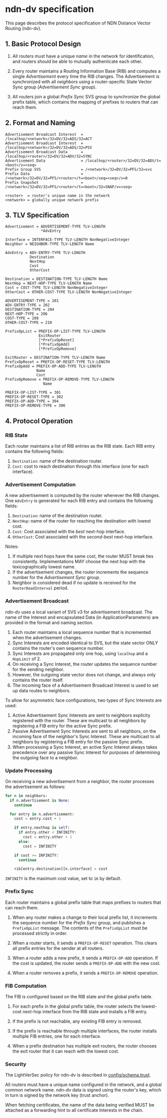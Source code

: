 # ndn-dv specification

This page describes the protocol specification of NDN Distance Vector Routing (ndn-dv).

## 1. Basic Protocol Design

1. All routers must have a unique *name* in the network for identification,
   and routers should be able to mutually authenticate each other.

1. Every router maintains a Routing Information Base (RIB) and
   computes a single *Advertisement* every time the RIB changes.
   The Advertisement is synchronized with all *neighbors* using a
   router-specific State Vector Sync group (*Advertisement Sync* group).

1. All routers join a global *Prefix Sync* SVS group to synchronize the
   global prefix table, which contains the mapping of prefixes to
   routers that can reach them.

## 2. Format and Naming

```
Advertisement Broadcast Interest  = /localhop/<network>/32=DV/32=ADS/32=ACT
Advertisement Broadcast Interest  = /localhop/<network>/32=DV/32=ADS/32=PSV
Advertisement Broadcast Data      = /localhop/<router>/32=DV/32=ADV/32=SYNC
Advertisement Data                = /localhop/<router>/32=DV/32=ADV/t=<boot>/v=<seq>
Prefix Group SVS                  = /<network>/32=DV/32=PFS/32=svs
Prefix Data                       = /<network>/32=DV/32=PFS/<router>/t=<boot>/seq=<seq>/v=0
Prefix Snapshot                   = /<network>/32=DV/32=PFS/<router>/t=<boot>/32=SNAP/v=<seq>

<router>  = router's unique name in the network
<network> = globally unique network prefix
```

## 3. TLV Specification

```abnf
Advertisement = ADVERTISEMENT-TYPE TLV-LENGTH
                *AdvEntry

Interface = INTERFACE-TYPE TLV-LENGTH NonNegativeInteger
Neighbor = NEIGHBOR-TYPE TLV-LENGTH Name

AdvEntry = ADV-ENTRY-TYPE TLV-LENGTH
           Destination
           NextHop
           Cost
           OtherCost

Destination = DESTINATION-TYPE TLV-LENGTH Name
NextHop = NEXT-HOP-TYPE TLV-LENGTH Name
Cost = COST-TYPE TLV-LENGTH NonNegativeInteger
OtherCost = OTHER-COST-TYPE TLV-LENGTH NonNegativeInteger

ADVERTISEMENT-TYPE = 201
ADV-ENTRY-TYPE = 202
DESTINATION-TYPE = 204
NEXT-HOP-TYPE = 206
COST-TYPE = 208
OTHER-COST-TYPE = 210
```

```abnf
PrefixOpList = PREFIX-OP-LIST-TYPE TLV-LENGTH
               ExitRouter
               [*PrefixOpReset]
               [*PrefixOpAdd]
               [*PrefixOpRemove]

ExitRouter = DESTINATION-TYPE TLV-LENGTH Name
PrefixOpReset = PREFIX-OP-RESET-TYPE TLV-LENGTH
PrefixOpAdd = PREFIX-OP-ADD-TYPE TLV-LENGTH
              Name
              Cost
PrefixOpRemove = PREFIX-OP-REMOVE-TYPE TLV-LENGTH
                 Name

PREFIX-OP-LIST-TYPE = 301
PREFIX-OP-RESET-TYPE = 302
PREFIX-OP-ADD-TYPE = 304
PREFIX-OP-REMOVE-TYPE = 306
```

## 4. Protocol Operation

### RIB State

Each router maintains a list of RIB entries as the RIB state. Each RIB entry
contains the following fields:

1. `Destination`: name of the destination router.
1. `Cost`: cost to reach destination through this interface (one for each interface).

### Advertisement Computation

A new advertisement is computed by the router whenever the RIB changes.
One `AdvEntry` is generated for each RIB entry and contains the following fields:

1. `Destination`: name of the destination router.
1. `NextHop`: name of the router for reaching the destination with lowest cost.
1. `Cost`: Cost associated with the *best* next-hop interface.
1. `OtherCost`: Cost associated with the *second-best* next-hop interface.

Notes:

1. If multiple next hops have the same cost, the router MUST break ties consistently. Implementations MAY choose the next hop with the lexicographically lowest name.
1. If the advertisement changes, the router increments the sequence number for the *Advertisement Sync* group.
1. Neighbor is considered dead if no update is received for the `RouterDeadInterval` period.

### Advertisement Broadcast

ndn-dv uses a local variant of SVS v3 for advertisement broadcast. The name of the Interest and encapsulated Data (in ApplicationParameters) are provided in the format and naming section.

1. Each router maintains a local sequence number that is incremented when the advertisement changes.
1. Sync Interests are encoded identical to SVS, but the state vector ONLY contains the router's own sequence number.
1. Sync Interests are propagated only one hop, using `localhop` and a `HopLimit` of 2.
1. On receiving a Sync Interest, the router updates the sequence number for the sending neighbor.
1. However, the outgoing state vector does not change, and always only contains the router itself.
1. The incoming face of a Advertisement Broadcast Interest is used to set up data routes to neighbors.

To allow for asymmetric face configurations, two types of Sync Interests are used:

1. Active Advertisement Sync Interests are sent to neighbors explicity registered with the router. These are multicast to all neighbors by registering a FIB entry for the active Sync prefix.
2. Passive Advertisement Sync Interests are sent to all neighbors, on the incoming face of the neighbor's Sync Interest. These are multicast to all neighbors by registering a FIB entry for the passive Sync prefix.
3. When processing a Sync Interest, an active Sync Interest always takes precedence over any passive Sync Interest for purposes of determining the outgoing face to a neighbor.

### Update Processing

On receiving a new advertisement from a neighbor, the router processes the advertisement as follows:

```python
for n in neighbors:
  if n.advertisement is None:
    continue

  for entry in n.advertisement:
    cost = entry.cost + 1

    if entry.nexthop is self:
      if entry.other < INFINITY:
        cost = entry.other + 1
      else:
        cost = INFINITY

    if cost >= INFINITY:
      continue

    rib[entry.destination][n.interface] = cost
```

`INFINITY` is the maximum cost value, set to `16` by default.

### Prefix Sync

Each router maintains a global prefix table that maps prefixes to routers that can reach them.

1. When any router makes a change to their local prefix list, it increments the
   sequence number for the *Prefix Sync* group, and publishes a `PrefixOpList`
   message. The contents of the `PrefixOpList` must be processed strictly in order.

1. When a router starts, it sends a `PREFIX-OP-RESET` operation.
   This clears all prefix entries for the sender at all routers.

1. When a router adds a new prefix, it sends a `PREFIX-OP-ADD` operation.
   If the cost is updated, the router sends a `PREFIX-OP-ADD` with the new cost.

1. When a router removes a prefix, it sends a `PREFIX-OP-REMOVE` operation.

### FIB Computation

The FIB is configured based on the RIB state and the global prefix table.

1. For each prefix in the global prefix table, the router selects the lowest-cost
   next-hop interface from the RIB state and installs a FIB entry.

1. If the prefix is not reachable, any existing FIB entry is removed.

1. If the prefix is reachable through multiple interfaces, the router installs
   multiple FIB entries, one for each interface.

1. When a prefix destination has multiple exit routers, the router chooses the exit
   router that it can reach with the lowest cost.

### Security

The LightVerSec policy for ndn-dv is described in [config/schema.trust](./config/schema.trust).

All routers must have a unique name configured in the network, and a global common network name. ndn-dv data is signed using the router's key, which in turn is signed by the network key (trust anchor).

When fetching certificates, the name of the data being verified MUST be attached as a forwarding hint to all certificate Interests in the chain.
